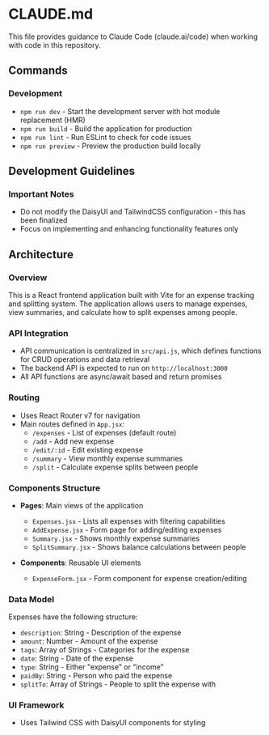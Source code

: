 # CLAUDE.md

This file provides guidance to Claude Code (claude.ai/code) when working with code in this repository.

## Commands

### Development
- `npm run dev` - Start the development server with hot module replacement (HMR)
- `npm run build` - Build the application for production
- `npm run lint` - Run ESLint to check for code issues
- `npm run preview` - Preview the production build locally

## Development Guidelines

### Important Notes
- Do not modify the DaisyUI and TailwindCSS configuration - this has been finalized
- Focus on implementing and enhancing functionality features only

## Architecture

### Overview
This is a React frontend application built with Vite for an expense tracking and splitting system. The application allows users to manage expenses, view summaries, and calculate how to split expenses among people.

### API Integration
- API communication is centralized in `src/api.js`, which defines functions for CRUD operations and data retrieval
- The backend API is expected to run on `http://localhost:3000`
- All API functions are async/await based and return promises

### Routing
- Uses React Router v7 for navigation
- Main routes defined in `App.jsx`:
  - `/expenses` - List of expenses (default route)
  - `/add` - Add new expense
  - `/edit/:id` - Edit existing expense
  - `/summary` - View monthly expense summaries
  - `/split` - Calculate expense splits between people

### Components Structure
- **Pages**: Main views of the application
  - `Expenses.jsx` - Lists all expenses with filtering capabilities
  - `AddExpense.jsx` - Form page for adding/editing expenses
  - `Summary.jsx` - Shows monthly expense summaries
  - `SplitSummary.jsx` - Shows balance calculations between people

- **Components**: Reusable UI elements
  - `ExpenseForm.jsx` - Form component for expense creation/editing

### Data Model
Expenses have the following structure:
- `description`: String - Description of the expense
- `amount`: Number - Amount of the expense
- `tags`: Array of Strings - Categories for the expense
- `date`: String - Date of the expense
- `type`: String - Either "expense" or "income"
- `paidBy`: String - Person who paid the expense
- `splitTo`: Array of Strings - People to split the expense with

### UI Framework
- Uses Tailwind CSS with DaisyUI components for styling